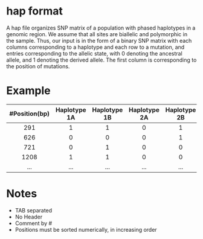 hap format
==========
A hap file organizes SNP matrix of a population with phased haplotypes in a genomic region.
We assume that all sites are biallelic and polymorphic in the sample. Thus, our input is in
the form of a binary SNP matrix with each columns corresponding to a haplotype and each row
to a mutation, and entries corresponding to the allelic state, with 0 denoting the ancestral
allele, and 1 denoting the derived allele. The first column is corresponding to the position
of mutations.

Example
==========
| #Position(bp) | Haplotype 1A | Haplotype 1B | Haplotype 2A | Haplotype 2B | ... |
|:----------:|:---------:|:---------:|:---------:|:---------:|:--------------------:|
| 291 |    1    |    1    |    0    |    1    |    ...    |
| 626 |    0    |    0    |    0    |    1    |    ...    |
| 721 |    0    |    1    |    0    |    0    |    ...    |
| 1208 |    1    |    1    |    0    |    0    |    ...    |
| ... |    ...    |    ...    |    ...    |    ...    |    ...    |    ...    |

Notes
==========
* TAB separated  
* No Header  
* Comment by #
* Positions must be sorted numerically, in increasing order

